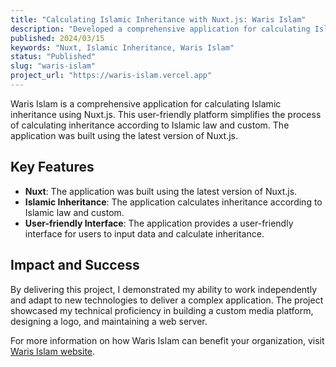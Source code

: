 ```yaml
---
title: "Calculating Islamic Inheritance with Nuxt.js: Waris Islam"
description: "Developed a comprehensive application for calculating Islamic inheritance using Nuxt.js. This user-friendly platform simplifies the process of calculating inheritance according to Islamic law and custom."
published: 2024/03/15
keywords: "Nuxt, Islamic Inheritance, Waris Islam"
status: "Published"
slug: "waris-islam"
project_url: "https://waris-islam.vercel.app"
---
```


Waris Islam is a comprehensive application for calculating Islamic inheritance using Nuxt.js. This user-friendly platform simplifies the process of calculating inheritance according to Islamic law and custom. The application was built using the latest version of Nuxt.js.

## Key Features

-   **Nuxt**: The application was built using the latest version of Nuxt.js.
-   **Islamic Inheritance**: The application calculates inheritance according to Islamic law and custom.
-   **User-friendly Interface**: The application provides a user-friendly interface for users to input data and calculate inheritance.

## Impact and Success

By delivering this project, I demonstrated my ability to work independently and adapt to new technologies to deliver a complex application. The project showcased my technical proficiency in building a custom media platform, designing a logo, and maintaining a web server.

For more information on how Waris Islam can benefit your organization, visit [Waris Islam website](https://waris-islam.vercel.app).

